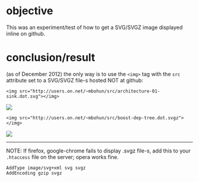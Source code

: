 # objective
This was an experiment/test of how to get a SVG/SVGZ image displayed inline on github.

# conclusion/result
(as of December 2012) the only way is to use the `<img>` tag with the `src` attribute set to a SVG/SVGZ file-s hosted NOT at github:
```
<img src="http://users.on.net/~mbohun/src/architecture-01-sink.dot.svg"></img>
```
<img src="http://users.on.net/~mbohun/src/architecture-01-sink.dot.svg"></img>

```
<img src="http://users.on.net/~mbohun/src/boost-dep-tree.dot.svgz"></img>
```
<img src="http://users.on.net/~mbohun/src/boost-dep-tree.dot.svgz"></img>

---
NOTE:
If firefox, google-chrome fails to display .svgz file-s, add this to your `.htaccess` file on the server; opera works fine.

```
AddType image/svg+xml svg svgz
AddEncoding gzip svgz
```
